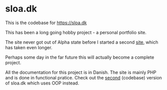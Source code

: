 # sloa.dk
This is the codebase for https://sloa.dk

This has been a long going hobby project - a personal portfolio site. 

The site never got out of Alpha state before I started a second [site](https://github.com/Stickano/sloaSecond), which has taken even longer.

Perhaps some day in the far future this will actually become a complete project.

All the documentation for this project is in Danish. The site is mainly PHP and is done in functional pratice. 
Check out the [second](https://github.com/Stickano/sloaSecond) (codebase) version of sloa.dk which uses OOP instead. 
